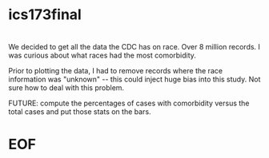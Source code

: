 # ics173final
#
#

We decided to get all the data the CDC has on race.  Over 8 million
records.  I was curious about what races had the most comorbidity.

Prior to plotting the data, I had to remove records where the race
information was "unknown" -- this could inject huge bias into this
study.  Not sure how to deal with this problem.

FUTURE: compute the percentages of cases with comorbidity versus the
total cases and put those stats on the bars.

# EOF #
